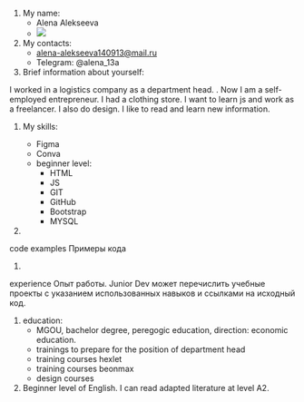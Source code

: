 1. My name:
    * Alena Alekseeva
    * ![](https://sun1-89.userapi.com/s/v1/if1/Im-JtB_zUwnPsoAUcTbPZbSX3rqWuLfaYON8DR13MFUGqeC_xuenu5CIJYnaUtfct1H-nmC8.jpg?size=400x400&quality=96&crop=4,4,929,929&ava=1)
1. My contacts:
    * alena-alekseeva140913@mail.ru
    * Telegram: @alena_13a
1. Brief information about yourself:

I worked in a logistics company as a department head. . Now I am a self-employed entrepreneur. I had a clothing store. I want to learn js and work as a freelancer. I also do design. I like to read and learn new information.

1. My skills:
    * Figma
    * Conva
    * beginner level:
        * HTML 
        * JS  
        * GIT
        * GitHub
        * Bootstrap
        * MYSQL 
    

1. 
code examples Примеры кода

1. 
experience
Опыт работы. Junior Dev может перечислить учебные проекты с указанием использованных навыков и ссылками на исходный код.
1. education:
    * MGOU, bachelor degree, peregogic education, direction: economic education.
    * trainings to prepare for the position of department head
    * training courses hexlet
    * training courses beonmax
    * design courses
1. Beginner level of English. I can read adapted literature at level A2.